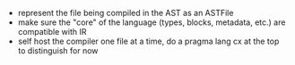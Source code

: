 - represent the file being compiled in the AST as an ASTFile
- make sure the "core" of the language (types, blocks, metadata, etc.) are compatible with IR
- self host the compiler one file at a time, do a pragma lang cx at the top to distinguish for now
